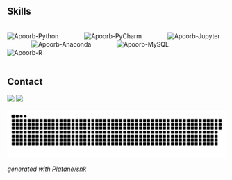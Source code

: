 ## Skills
<div style="display: inline_block"><br>
  <img height="40" align="center" alt="Apoorb-Python" height="30" width="40" src="https://cdn.jsdelivr.net/gh/devicons/devicon/icons/python/python-original.svg">
 &nbsp;&nbsp;&nbsp;&nbsp;&nbsp;&nbsp;&nbsp;&nbsp;&nbsp;&nbsp;&nbsp;&nbsp;&nbsp;
   <img height="40" align="center" alt="Apoorb-PyCharm" height="30" width="40" src="https://cdn.jsdelivr.net/gh/devicons/devicon/icons/pycharm/pycharm-plain.svg">
  &nbsp;&nbsp;&nbsp;&nbsp;&nbsp;&nbsp;&nbsp;&nbsp;&nbsp;&nbsp;&nbsp;&nbsp;&nbsp;
  <img height="40" align="center" alt="Apoorb-Jupyter" height="30" width="40" src="https://cdn.jsdelivr.net/gh/devicons/devicon/icons/jupyter/jupyter-original-wordmark.svg">
 &nbsp;&nbsp;&nbsp;&nbsp;&nbsp;&nbsp;&nbsp;&nbsp;&nbsp;&nbsp;&nbsp;&nbsp;&nbsp;
  <img height="40" align="center" alt="Apoorb-Anaconda" height="30" width="40" src="https://cdn.jsdelivr.net/gh/devicons/devicon/icons/anaconda/anaconda-original-wordmark.svg">
 &nbsp;&nbsp;&nbsp;&nbsp;&nbsp;&nbsp;&nbsp;&nbsp;&nbsp;&nbsp;&nbsp;&nbsp;&nbsp;
  <img height="40" align="center" alt="Apoorb-MySQL" height="30" width="40" src="https://cdn.jsdelivr.net/gh/devicons/devicon/icons/mysql/mysql-original-wordmark.svg">
 &nbsp;&nbsp;&nbsp;&nbsp;&nbsp;&nbsp;&nbsp;&nbsp;&nbsp;&nbsp;&nbsp;&nbsp;&nbsp;
  <img height="40" align="center" alt="Apoorb-R" height="30" width="40" src="https://cdn.jsdelivr.net/gh/devicons/devicon/icons/r/r-original.svg">
 <!--<img align="right" height="180em" alt="Erica-yoda" src="https://media.giphy.com/media/VekcnHOwOI5So/giphy.gif"> -->
</div>
  
</br>

## Contact 
<div> 
  <a href="https://www.linkedin.com/in/apoorb" target="_blank"><img src="https://img.shields.io/badge/-LinkedIn-%230077B5?style=for-the-badge&logo=linkedin&logoColor=white" target="_blank"></a> 
  <a href = "mailto: apoorb2510@gmail.com"><img src="https://img.shields.io/badge/-Gmail-%23333?style=for-the-badge&logo=gmail&logoColor=white" target="_blank"></a>
 </br>
</br>

<picture>
  <source media="(prefers-color-scheme: dark)" srcset="https://github.com/Apoorb/Apoorb/blob/output/github-contribution-grid-snake-dark.svg">
  <source media="(prefers-color-scheme: light)" srcset="https://github.com/Apoorb/Apoorb/blob/output/github-contribution-grid-snake.svg">
  <img alt="github contribution grid snake animation" src="https://github.com/Apoorb/Apoorb/blob/output/github-contribution-grid-snake.svg">
</picture>

_generated with [Platane/snk](https://github.com/Platane/snk)_

</div>
